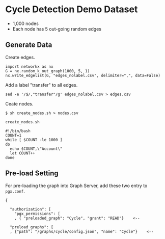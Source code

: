 # Cycle Detection Demo Dataset

- 1,000 nodes
- Each node has 5 out-going random edges

## Generate Data

Create edges.

```
import networkx as nx
G = nx.random_k_out_graph(1000, 5, 1)
nx.write_edgelist(G, "edges_nolabel.csv", delimiter=",", data=False)
```

Add a label "transfer" to all edges.

```
sed -e '/$/,"transfer"/g' edges_nolabel.csv > edges.csv
```

Ceate nodes.

```
$ sh create_nodes.sh > nodes.csv
```

`create_nodes.sh`
```
#!/bin/bash
COUNT=1
while [ $COUNT -le 1000 ]
do
  echo $COUNT,\"Account\"
  let COUNT++
done
```

## Pre-load Setting 

For pre-loading the graph into Graph Server, add these two entry to `pgx.conf`.

    {
    
      "authorization": [
        "pgx_permissions": [
        , { "preloaded_graph": "Cycle", "grant": "READ"}    <--
      
      "preload_graphs": [
      , {"path": "/graphs/cycle/config.json", "name": "Cycle"}    <--
